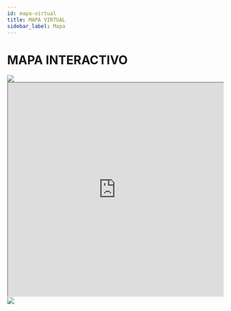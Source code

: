 ```yaml
---
id: mapa-virtual
title: MAPA VIRTUAL
sidebar_label: Mapa
---
```


# MAPA INTERACTIVO

<div style={{textAlign: 'center'}}>
  <img src="https://i.imgur.com/2rHpcJb.png" />
</div>

<iframe src="https://gta-5-map.com?embed=light" height="500" style="position: relative; width: 100%;"></iframe>

<div style={{textAlign: 'center'}}>
  <img src="https://i.imgur.com/2rHpcJb.png" />
</div>